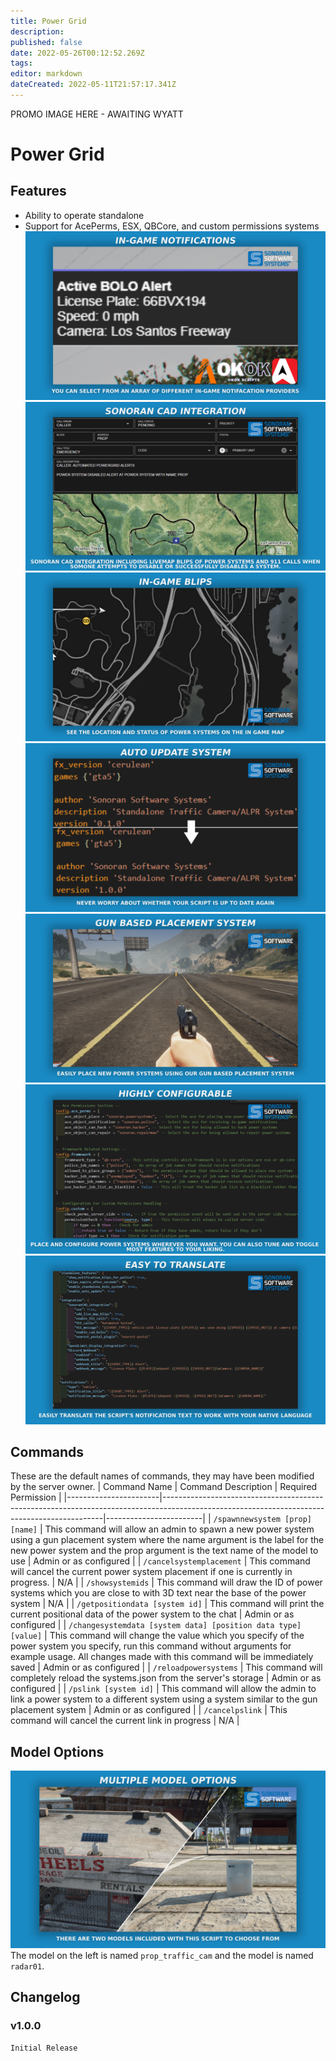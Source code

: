 ```yaml
---
title: Power Grid
description: 
published: false
date: 2022-05-26T00:12:52.269Z
tags: 
editor: markdown
dateCreated: 2022-05-11T21:57:17.341Z
---
```


PROMO IMAGE HERE - AWAITING WYATT

# Power Grid

## Features

-   Ability to operate standalone
-   Support for AcePerms, ESX, QBCore, and custom permissions systems
    ![notification-feature.png](/speed-camera/notification-feature.png)
		![ps-cad-integration.png](/power-system/ps-cad-integration.png)
    ![ps-in-game-blips.png](/power-system/ps-in-game-blips.png)
    ![auto-update-feature.png](/speed-camera/auto-update-feature.png)
    ![ps-gun-placement-system.png](/power-system/ps-gun-placement-system.png)
    ![ps-highly-configurable.png](/power-system/ps-highly-configurable.png)
    ![translate-feature.png](/speed-camera/translate-feature.png)

## Commands

These are the default names of commands, they may have been modified by the server owner.
| Command Name | Command Description | Required Permission |
|-----------------------|---------------------------------------------------------------------------------------------------------------------------------------------|------------------------|
| `/spawnnewsystem [prop] [name]` | This command will allow an admin to spawn a new power system using a gun placement system where the name argument is the label for the new power system and the prop argument is the text name of the model to use | Admin or as configured |
| `/cancelsystemplacement` | This command will cancel the current power system placement if one is currently in progress. | N/A |
| `/showsystemids` | This command will draw the ID of power systems which you are close to with 3D text near the base of the power system | N/A |
| `/getpositiondata [system id]` | This command will print the current positional data of the power system to the chat | Admin or as configured |
| `/changesystemdata [system data] [position data type] [value]` | This command will change the value which you specify of the power system you specify, run this command without arguments for example usage. All changes made with this command will be immediately saved | Admin or as configured |
| `/reloadpowersystems` | This command will completely reload the systems.json from the server's storage | Admin or as configured |
| `/pslink [system id]` | This command will allow the admin to link a power system to a different system using a system similar to the gun placement system | Admin or as configured |
| `/cancelpslink` | This command will cancel the current link in progress | N/A |

## Model Options

![ps-model-options-feature.png](/power-system/ps-model-options-feature.png)
The model on the left is named `prop_traffic_cam` and the model is named `radar01`.

## Changelog

### v1.0.0
`Initial Release`